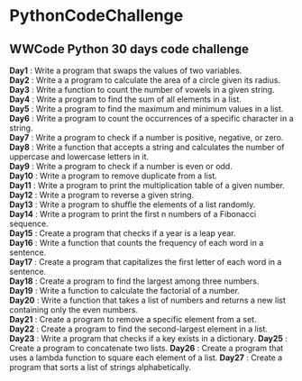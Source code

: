 # PythonCodeChallenge
## WWCode Python 30 days code challenge

**Day1**    : Write a program that swaps the values of two variables.<br>
**Day2**    : Write a a program to calculate the area of a circle given its radius.<br>
**Day3**    : Write a function to count the number of vowels in a given string.<br>
**Day4**    : Write a program to find the sum of all elements in a list.<br>
**Day5**    : Write a program to find the maximum and minimum values in a list.<br>
**Day6**    : Write a program to count the occurrences of a specific character in a string.<br>
**Day7**    : Write a program to check if a number is positive, negative, or zero.<br>
**Day8**    : Write a function that accepts a string and calculates the number of uppercase and lowercase letters in it.<br>
**Day9**    : Write a program to check if a number is even or odd.<br>
**Day10**   : Write a program to remove duplicate from a list.<br>
**Day11**   : Write a program to print the multiplication table of a given number.<br>
**Day12**   : Write a program to reverse a given string.<br>
**Day13**   : Write a program to shuffle the elements of a list randomly.<br>
**Day14**   : Write a program to print the first n numbers of a Fibonacci sequence.<br>
**Day15**   : Create a program that checks if a year is a leap year.<br>
**Day16**   : Write a function that counts the frequency of each word in a sentence.<br>
**Day17**   : Create a program that capitalizes the first letter of each word in a sentence.<br>
**Day18**   : Create a program to find the largest among three numbers.<br>
**Day19**   : Write a function to calculate the factorial of a number.<br>
**Day20**   : Write a function that takes a list of numbers and returns a new list containing only the even numbers.<br>
**Day21**   : Create a program to remove a specific element from a set.<br>
**Day22**   : Create a program to find the second-largest element in a list.<br>
**Day23**   : Write a program that checks if a key exists in a dictionary.
**Day25**   : Create a program to concatenate two lists.
**Day26**   : Create a program that uses a lambda function to square each element of a list.
**Day27**   : Create a program that sorts a list of strings alphabetically.
